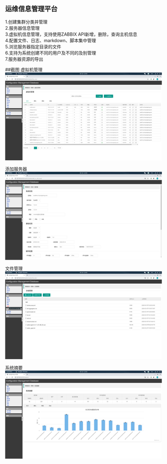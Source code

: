 ## 运维信息管理平台
1.创建集群分类并管理  
2.服务器信息管理  
3.虚拟机信息管理，支持使用ZABBIX API新增，删除，查询主机信息  
4.配置文件、日志、markdown、脚本集中管理  
5.浏览服务器指定目录的文件  
6.支持为系统创建不同的用户及不同的及别管理  
7.服务器资源的导出  

##截图
虚拟机管理  
![vm manage](https://raw.githubusercontent.com/dengguibao/django-rms/master/screenshot/Screenshot%20from%202020-03-29%2013-53-05.png)

添加服务器  
![vm manage](https://raw.githubusercontent.com/dengguibao/django-rms/master/screenshot/Screenshot%20from%202020-03-29%2013-53-11.png)

文件管理  
![vm manage](https://raw.githubusercontent.com/dengguibao/django-rms/master/screenshot/Screenshot%20from%202020-03-29%2013-53-18.png)

系统摘要  
![vm manage](https://raw.githubusercontent.com/dengguibao/django-rms/master/screenshot/Screenshot%20from%202020-03-29%2013-53-41.png)